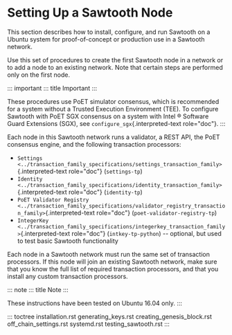 # Setting Up a Sawtooth Node

This section describes how to install, configure, and run
Sawtooth on a Ubuntu system for proof-of-concept or production use in a
Sawtooth network.

Use this set of procedures to create the first Sawtooth node in a
network or to add a node to an existing network. Note that certain steps
are performed only on the first node.

::: important
::: title
Important
:::

These procedures use PoET simulator consensus, which is recommended for
a system without a Trusted Execution Environment (TEE). To configure
Sawtooth with PoET SGX consensus on a system with Intel ® Software Guard
Extensions (SGX), see `configure_sgx`{.interpreted-text role="doc"}.
:::

Each node in this Sawtooth network runs a validator, a REST API, the
PoET consensus engine, and the following transaction processors:

-   `Settings <../transaction_family_specifications/settings_transaction_family>`{.interpreted-text
    role="doc"} (`settings-tp`)
-   `Identity <../transaction_family_specifications/identity_transaction_family>`{.interpreted-text
    role="doc"} (`identity-tp`)
-   `PoET Validator Registry <../transaction_family_specifications/validator_registry_transaction_family>`{.interpreted-text
    role="doc"} (`poet-validator-registry-tp`)
-   `IntegerKey <../transaction_family_specifications/integerkey_transaction_family>`{.interpreted-text
    role="doc"} (`intkey-tp-python`) \-- optional, but used to test
    basic Sawtooth functionality

Each node in a Sawtooth network must run the same set of transaction
processors. If this node will join an existing Sawtooth network, make
sure that you know the full list of required transaction processors, and
that you install any custom transaction processors.

::: note
::: title
Note
:::

These instructions have been tested on Ubuntu 16.04 only.
:::

::: toctree
installation.rst generating_keys.rst creating_genesis_block.rst
off_chain_settings.rst systemd.rst testing_sawtooth.rst
:::

<!--
  Licensed under Creative Commons Attribution 4.0 International License
  https://creativecommons.org/licenses/by/4.0/
-->
